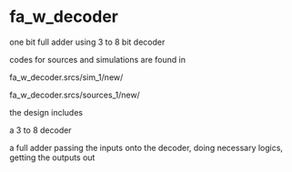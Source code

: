 # fa_w_decoder
one bit full adder using 3 to 8 bit decoder

codes for sources and simulations are found in 

fa_w_decoder.srcs/sim_1/new/

fa_w_decoder.srcs/sources_1/new/

the design includes 

a 3 to 8 decoder

a full adder passing the inputs onto the decoder, doing necessary logics, getting the outputs out
